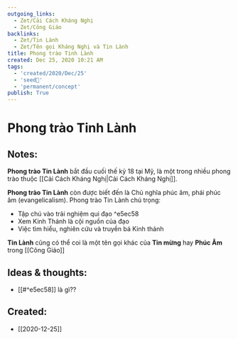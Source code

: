 ```yaml
---
outgoing_links:
  - Zet/Cải Cách Kháng Nghị
  - Zet/Công Giáo
backlinks:
  - Zet/Tin Lành
  - Zet/Tên gọi Kháng Nghị và Tin Lành
title: Phong trào Tinh Lành
created: Dec 25, 2020 10:21 AM
tags:
  - 'created/2020/Dec/25'
  - 'seed🥜'
  - 'permanent/concept'
publish: True
---
```

# Phong trào Tinh Lành

## Notes:
**Phong trào Tin Lành** bắt đầu cuối thế kỷ 18 tại Mỹ, là một trong nhiều phong trào thuộc [[Cải Cách Kháng Nghị|Cải Cách Kháng Nghị]]. 

**Phong trào Tin Lành** còn được biết đến là Chủ nghĩa phúc âm, phái phúc âm (evangelicalism). Phong trào Tin Lành chú trọng:

- Tập chú vào trải nghiệm qui đạo ^e5ec58
- Xem Kinh Thánh là cội nguồn của đạo
- Việc tìm hiểu, nghiên cứu và truyền bá Kinh thánh

**Tin Lành** cũng có thể coi là một tên gọi khác của **Tin mừng** hay **Phúc Âm** trong [[Công Giáo]]

## Ideas & thoughts:
- [[#^e5ec58]] là gì??

## Created:
- [[2020-12-25]]
